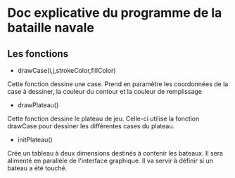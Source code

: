 # Doc explicative du programme de la bataille navale

## Les fonctions

* drawCase(i,j,strokeColor,fillColor)

Cette fonction dessine une case. Prend en paramètre les coordonnées de la case à dessiner, la couleur du contour et la couleur de remplissage

* drawPlateau()

Cette fonction dessine le plateau de jeu. Celle-ci utilise la fonction drawCase pour dessiner les différentes cases du plateau.

* initPlateau()

Crée un tableau à deux dimensions destinés à contenir les bateaux. Il sera alimenté en parallèle de l'interface graphique. Il va servir à définir si un bateau a été touché.
